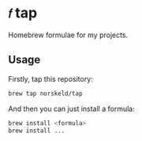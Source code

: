 # `𝑓` tap

Homebrew formulae for my projects.

## Usage

Firstly, tap this repository:

```bash
brew tap norskeld/tap
```

And then you can just install a formula:

```bash
brew install <formula>
brew install ...
```
